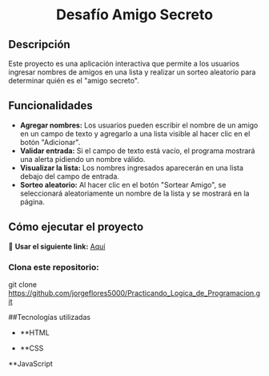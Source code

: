 <h1 align="center">Desafío Amigo Secreto</h1>

## Descripción
Este proyecto es una aplicación interactiva que permite a los usuarios ingresar nombres de amigos en una lista y realizar un sorteo aleatorio para determinar quién es el "amigo secreto".

## Funcionalidades
- **Agregar nombres:** Los usuarios pueden escribir el nombre de un amigo en un campo de texto y agregarlo a una lista visible al hacer clic en el botón "Adicionar".
- **Validar entrada:** Si el campo de texto está vacío, el programa mostrará una alerta pidiendo un nombre válido.
- **Visualizar la lista:** Los nombres ingresados aparecerán en una lista debajo del campo de entrada.
- **Sorteo aleatorio:** Al hacer clic en el botón "Sortear Amigo", se seleccionará aleatoriamente un nombre de la lista y se mostrará en la página.

## Cómo ejecutar el proyecto
🔗 **Usar el siguiente link:** [Aquí](https://jorgeflores5000.github.io/Practicando_Logica_de_Programacion/)

### Clona este repositorio:

git clone https://github.com/jorgeflores5000/Practicando_Logica_de_Programacion.git



##Tecnologías utilizadas

- **HTML

- **CSS

**JavaScript
